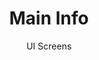 ---
layout: embed
permalink: apps/bank/architectures/asset-management-main-info/ui-screens
lang: en
page_id: apps-bank-architectures-asset-management-main-info-screens

title: Main Info
subtitle: UI Screens
backUrl: /apps/bank/architectures/asset-management-main-info

description: Screens
---